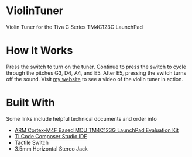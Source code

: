 # ViolinTuner
Violin Tuner for the Tiva C Series TM4C123G LaunchPad

# How It Works
Press the switch to turn on the tuner. Continue to press the switch to cycle through the pitches G3, D4, A4, and E5. 
After E5, pressing the switch turns off the sound.
Visit [my website](https://allisonmarias.com/violin-tuner) to see a video of the violin tuner in action.

# Built With
Some links include helpful technical documents and order info
* [ARM Cortex-M4F Based MCU TM4C123G LaunchPad Evaluation Kit](http://www.ti.com/tool/EK-TM4C123GXL)
* [TI Code Composer Studio IDE](http://www.ti.com/tool/CCSTUDIO)
* Tactile Switch
* 3.5mm Horizontal Stereo Jack
